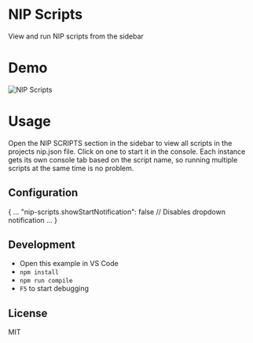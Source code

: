 # NIP Scripts

View and run NIP scripts from the sidebar

# Demo

![NIP Scripts](https://github.com/Duroktar/vscode-nip-scripts/raw/master/media/demo.gif "Demo")


# Usage

Open the NIP SCRIPTS section in the sidebar to view all 
scripts in the projects nip.json file. Click on one 
to start it in the console. Each instance gets its own 
console tab based on the script name, so running multiple 
scripts at the same time is no problem.

## Configuration

{
  ...
  "nip-scripts.showStartNotification": false   // Disables dropdown notification
  ...
}

## Development

- Open this example in VS Code
- `npm install`
- `npm run compile`
- `F5` to start debugging

## License

MIT
